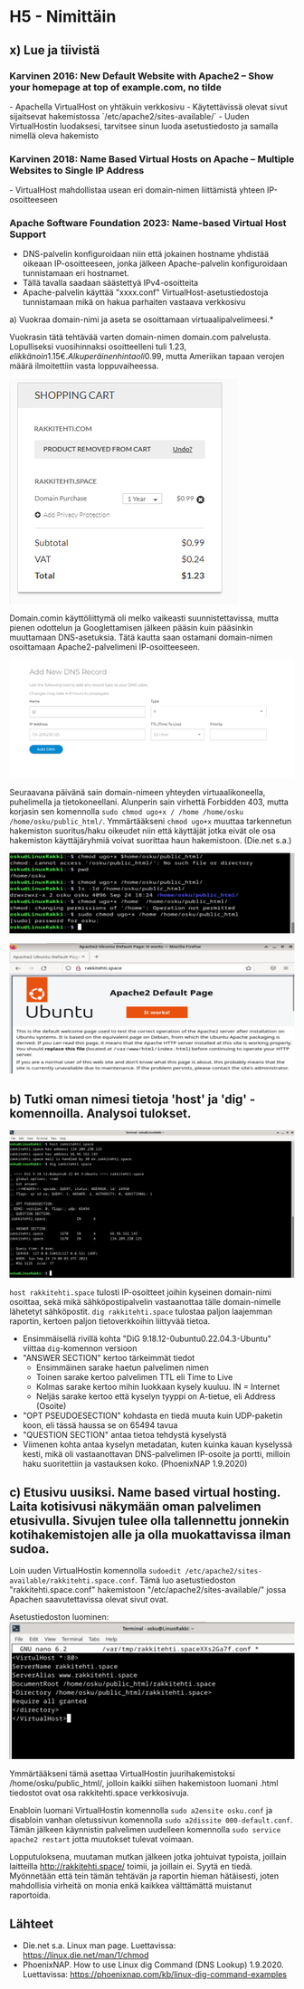 <h1>H5 - Nimittäin</h1>

<h2>x) Lue ja tiivistä</h2>

<h3>Karvinen 2016: New Default Website with Apache2 – Show your homepage at top of example.com, no tilde</h3>
- Apachella VirtualHost on yhtäkuin verkkosivu
- Käytettävissä olevat sivut sijaitsevat hakemistossa `/etc/apache2/sites-available/`
- Uuden VirtualHostin luodaksesi, tarvitsee sinun luoda asetustiedosto ja samalla nimellä oleva hakemisto

<h3>Karvinen 2018: Name Based Virtual Hosts on Apache – Multiple Websites to Single IP Address</h3>
- VirtualHost mahdollistaa usean eri domain-nimen liittämistä yhteen IP-osoitteeseen

<h3>Apache Software Foundation 2023: Name-based Virtual Host Support</h3>

- DNS-palvelin konfiguroidaan niin että jokainen hostname yhdistää oikeaan IP-osoitteeseen, jonka jälkeen Apache-palvelin konfiguroidaan tunnistamaan eri hostnamet.
- Tällä tavalla saadaan säästettyä IPv4-osoitteita
- Apache-palvelin käyttää "xxxx.conf" VirtualHost-asetustiedostoja tunnistamaan mikä on hakua parhaiten vastaava verkkosivu

a) Vuokraa domain-nimi ja aseta se osoittamaan virtuaalipalvelimeesi.*

Vuokrasin tätä tehtävää varten domain-nimen domain.com palvelusta. Lopulliseksi vuosihinnaksi osoitteelleni tuli 1.23$, elikkä noin 1.15€. Alkuperäinen hinta oli 0.99$, mutta Ameriikan tapaan verojen määrä ilmoitettiin vasta loppuvaiheessa.

![Ostoskori](https://github.com/rakkitect/Linux-palvelimet/blob/main/images/kori.png)

Domain.comin käyttöliittymä oli melko vaikeasti suunnistettavissa, mutta pienen odottelun ja Googlettamisen jälkeen pääsin kuin pääsinkin muuttamaan DNS-asetuksia. Tätä kautta saan ostamani domain-nimen osoittamaan Apache2-palvelimeni IP-osoitteeseen.

![DNS asetukset](https://github.com/rakkitect/Linux-palvelimet/blob/main/images/add_dns_record.png)

Seuraavana päivänä sain domain-nimeen yhteyden virtuaalikoneella, puhelimella ja tietokoneellani. Alunperin sain virhettä Forbidden 403, mutta korjasin sen komennolla `sudo chmod ugo+x / /home /home/osku /home/osku/public_html/`. Ymmärtääkseni `chmod ugo+x` muuttaa tarkennetun hakemiston suoritus/haku oikeudet niin että käyttäjät jotka eivät ole osa hakemiston käyttäjäryhmiä voivat suorittaa haun hakemistoon. (Die.net s.a.)

![chmod](https://github.com/rakkitect/Linux-palvelimet/blob/main/images/chmod.png)

![Toimii](https://github.com/rakkitect/Linux-palvelimet/blob/main/images/toimii.png)

<h2>b) Tutki oman nimesi tietoja 'host' ja 'dig' -komennoilla. Analysoi tulokset.</h2>

![Host ja Dig komennot](https://github.com/rakkitect/Linux-palvelimet/blob/main/images/host_ja_dig.png)

`host rakkitehti.space` tulosti IP-osoitteet joihin kyseinen domain-nimi osoittaa, sekä mikä sähköpostipalvelin vastaanottaa tälle domain-nimelle lähetetyt sähköpostit.
`dig rakkitehti.space` tulostaa paljon laajemman raportin, kertoen paljon tietoverkkoihin liittyvää tietoa. 
- Ensimmäisellä rivillä kohta "DiG 9.18.12-0ubuntu0.22.04.3-Ubuntu" viittaa `dig`-komennon versioon
- "ANSWER SECTION" kertoo tärkeimmät tiedot
  - Ensimmäinen sarake haetun palvelimen nimen
  - Toinen sarake kertoo palvelimen TTL eli Time to Live
  - Kolmas sarake kertoo mihin luokkaan kysely kuuluu. IN = Internet
  - Neljäs sarake kertoo että kyselyn tyyppi on A-tietue, eli Address (Osoite)
- "OPT PSEUDOESECTION" kohdasta en tiedä muuta kuin UDP-paketin koon, eli tässä haussa se on 65494 tavua
- "QUESTION SECTION" antaa tietoa tehdystä kyselystä
- Viimenen kohta antaa kyselyn metadatan, kuten kuinka kauan kyselyssä kesti, mikä oli vastaanottavan DNS-palvelimen IP-osoite ja portti, milloin haku suoritettiin ja vastauksen koko. (PhoenixNAP 1.9.2020)

<h2>c) Etusivu uusiksi. Name based virtual hosting. Laita kotisivusi näkymään oman palvelimen etusivulla. Sivujen tulee olla tallennettu jonnekin kotihakemistojen alle ja olla muokattavissa ilman sudoa.</h2>

Loin uuden VirtualHostin komennolla `sudoedit /etc/apache2/sites-available/rakkitehti.space.conf`. Tämä luo asetustiedoston "rakkitehti.space.conf" hakemistoon "/etc/apache2/sites-available/" jossa Apachen saavutettavissa olevat sivut ovat.

Asetustiedoston luominen:
![VirtualHost](https://github.com/rakkitect/Linux-palvelimet/blob/main/images/rakkitehti_virtualhost.png)

Ymmärtääkseni tämä asettaa VirtualHostin juurihakemistoksi /home/osku/public_html/, jolloin kaikki siihen hakemistoon luomani .html tiedostot ovat osa rakkitehti.space verkkosivuja.

Enabloin luomani VirtualHostin komennolla `sudo a2ensite osku.conf` ja disabloin vanhan oletussivun komennolla `sudo a2dissite 000-default.conf`. Tämän jälkeen käynnistin palvelimen uudelleen komennolla `sudo service apache2 restart` jotta muutokset tulevat voimaan.

Lopputuloksena, muutaman mutkan jälkeen jotka johtuivat typoista, joillain laitteilla http://rakkitehti.space/ toimii, ja joillain ei. Syytä en tiedä. Myönnetään että tein tämän tehtävän ja raportin hieman hätäisesti, joten mahdollisia virheitä on monia enkä kaikkea välttämättä muistanut raportoida.


<h2>Lähteet</h2>

- Die.net s.a. Linux man page. Luettavissa: https://linux.die.net/man/1/chmod
- PhoenixNAP. How to use Linux dig Command (DNS Lookup) 1.9.2020. Luettavissa: https://phoenixnap.com/kb/linux-dig-command-examples
